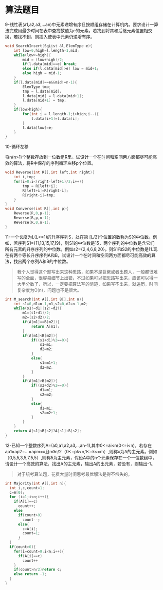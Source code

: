 # 算法题目

9-线性表\(a1,a2,a3,...an\)中元素递增有序且按顺组存储在计算机内。要求设计一算法完成用最少时间在表中查找数值为e的元素。若找到将其和后继元素位置相交换，若找不到，则插入使表中元素仍递增有序。

```cpp
void SearchInsert(SqList &l,ElemType e){    
    int low=0,high=l.length-1,mid;
    while(low<=high){
        mid = (low+high)/2;
        if(l.data[mid]==e) break;
        else if(l.data[mid]>e) low = mid+1;
        else high = mid-1;
    }
    if(l.data[mid]==e&&mid!=n-1){
        ElemType tmp;
        tmp = l.data[mid];
        l.data[mid] = l.data[mid+1];
        l.data[mid+1] = tmp;
    }
    if(low>high){
        for(int i = l.length-1;i>high;i--){
            l.data[i+1]=l.data[i];
        }
        l.data[low]=e;
    }
}
```

10-循环左移

将n\(n&gt;1\)个整数存放到一位数组R里。试设计一个在时间和空间两方面都尽可能高效的算法，将R中保存的序列循环左移p个位置。

```c
void Reverse(int R[],int left,int right){
    int i,tmp;
    for(i=0;i<(right-left+1)/2;i++){
        tmp = R[left+i];
        R[left+i]=R[right-i];
        R[right-i]=tmp;
    }
}
void Converse(int R[],int p){
    Reverse(R,0,p-1);
    Reverse(R,p,n-1);
    Reverse(R,0,n-1);
}
```

11-一个长度为L\(L&gt;=1\)的升序序列S，处在第 \[L/2\]个位置的数称为S的中位数。例如，若序列S1={11,13,15,17,19}，则S1的中位数是15，两个序列的中位数是含它们所有元素的升序序列的中位数。例如s2={2,4,6,8,20}。则S1和S2的中位数是11.现在有两个等长升序序列A和B，试设计一个在时间和空间两方面都尽可能高效的算法，找出两个序列A和B的中位数。

> 我个人觉得这个题写出来这种思路，如果不是巨佬或者出题人，一般都很难写的全面，很容易细节上出错，不过如果可以把思路写出来，应该可以得一大半分数了，所以，一定要把算法写的清楚，如果写不出来，就遍历，时间复杂度为O\(n\)，问题也不是很大。

```c
int M_search(int A[],int B[],int n){
    int s1=0,d1=n-1,m1,s2=0,d2=n-1,m2;
    while(s1!=d1||s2!=d2){
        m1=(s1+d1)/2;
        m2=(s2+d2)/2;
        if(A[m1]==B[m2]){
            return A[m1];
        }
        if(A[m1]<B[m2]){
            if((s1+d1)%2==0){
                s1=m1;
                d2=m2;
            }
            else{
                s1=m1+1;
                d2=m2;
            }
        }
        if(A[m1]>B[m2]){
            if((s2+d2)%2==0){
                d1=m1;
                s2=m2;
            }
            else{
                d1=m1;
                s2=m2+1;
            }
        }
    }
    return A[s1]<B[s2]?A[s1]:B[s2];
}
```



12-已知一个整数序列A=\(a0,a1,a2,a3,..,an-1\),其中0&lt;=ai&lt;n\(0&lt;=i&lt;n\)。若存在ap1=ap2=...=apm=x且m》n/2（0&lt;=pk&lt;n,1&lt;=k&lt;=m）,则称x为A的主元素。例如（0,5,5,3,5,7,5,5）,则称5为主元素，假设A中的n个元素保存在一个一位数组中，请设计一个高效的算法，找出A的主元素，输出A的出元素，若没有，则输出-1。

> 对于统考算法题，花费大量时间思考最优解法是得不偿失的。

```c
int Majority(int A[],int n){
  int i,c,count=1;
  c=A[0];
  for (i=1;i<n;i++){
    if(A[i]==c)
      count++;
    else
      if(count>0)
        count--;
      else{
        c=A[i];
        count=1;
      }
  }
  if(count>0){
    for(i=count=0;i<n;i++){
      if(A[i]==c)
        count++
    }
    if(count>n/2)return c;
    else return -1;
  }
}
```

